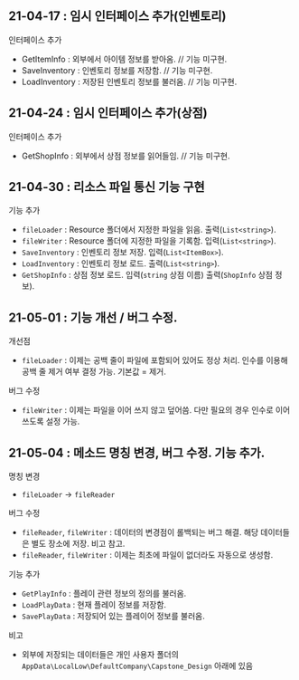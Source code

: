 ## 21-04-17 : 임시 인터페이스 추가(인벤토리)
인터페이스 추가
- GetItemInfo : 외부에서 아이템 정보를 받아옴. // 기능 미구현.
- SaveInventory : 인벤토리 정보를 저장함. // 기능 미구현.
- LoadInventory : 저장된 인벤토리 정보를 불러옴. // 기능 미구현.

## 21-04-24 : 임시 인터페이스 추가(상점)
인터페이스 추가
- GetShopInfo : 외부에서 상점 정보를 읽어들임. // 기능 미구현.

## 21-04-30 : 리소스 파일 통신 기능 구현
기능 추가
- `fileLoader` : Resource 폴더에서 지정한 파일을 읽음. 출력(`List<string>`).
- `fileWriter` : Resource 폴더에 지정한 파일을 기록함. 입력(`List<string>`).
- `SaveInventory` : 인벤토리 정보 저장. 입력(`List<ItemBox>`).
- `LoadInventory` : 인벤토리 정보 로드. 출력(`List<string>`).
- `GetShopInfo` : 상점 정보 로드. 입력(`string` 상점 이름) 출력(`ShopInfo` 상점 정보).

## 21-05-01 : 기능 개선 / 버그 수정.
개선점
- `fileLoader` : 이제는 공백 줄이 파일에 포함되어 있어도 정상 처리. 인수를 이용해 공백 줄 제거 여부 결정 가능. 기본값 = 제거.

버그 수정
- `fileWriter` : 이제는 파일을 이어 쓰지 않고 덮어씀. 다만 필요의 경우 인수로 이어 쓰도록  설정 가능.

## 21-05-04 : 메소드 명칭 변경, 버그 수정. 기능 추가.
명칭 변경
- `fileLoader` -> `fileReader`

버그 수정
- `fileReader`, `fileWriter` : 데이터의 변경점이 롤백되는 버그 해결. 해당 데이터들은 별도 장소에 저장. 비고 참고.
- `fileReader`, `fileWriter` : 이제는 최초에 파일이 없더라도 자동으로 생성함.

기능 추가 
- `GetPlayInfo` : 플레이 관련 정보의 정의를 불러옴.
- `LoadPlayData` : 현재 플레이 정보를 저장함.
- `SavePlayData` : 저장되어 있는 플레이어 정보를 불러옴.

비고
- 외부에 저장되는 데이터들은 개인 사용자 폴더의 `AppData\LocalLow\DefaultCompany\Capstone_Design` 아래에 있음